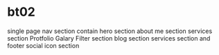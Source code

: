 # bt02

single page nav section
contain hero section
about me section
services section
Protfolio Galary Filter section
blog section
services section
and footer social icon section
